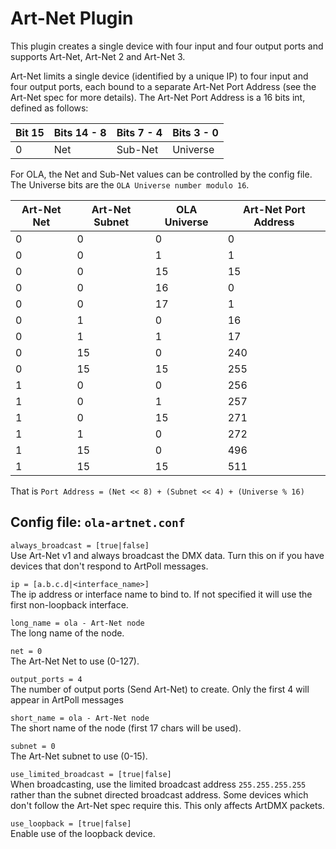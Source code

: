 Art-Net Plugin
==============

This plugin creates a single device with four input and four output ports
and supports Art-Net, Art-Net 2 and Art-Net 3.

Art-Net limits a single device (identified by a unique IP) to four input and
four output ports, each bound to a separate Art-Net Port Address (see the
Art-Net spec for more details). The Art-Net Port Address is a 16 bits int,
defined as follows:

| Bit 15 | Bits 14 - 8 | Bits 7 - 4 | Bits 3 - 0 |
| ------ | ----------- | ---------- | ---------- |
| 0      | Net         | Sub-Net    | Universe   |

For OLA, the Net and Sub-Net values can be controlled by the config file.
The Universe bits are the `OLA Universe number modulo 16`.

| Art-Net Net | Art-Net Subnet | OLA Universe | Art-Net Port Address |
| ----------- | -------------- | ------------ | -------------------- |
| 0           | 0              | 0            | 0                    |
| 0           | 0              | 1            | 1                    |
| 0           | 0              | 15           | 15                   |
| 0           | 0              | 16           | 0                    |
| 0           | 0              | 17           | 1                    |
| 0           | 1              | 0            | 16                   |
| 0           | 1              | 1            | 17                   |
| 0           | 15             | 0            | 240                  |
| 0           | 15             | 15           | 255                  |
| 1           | 0              | 0            | 256                  |
| 1           | 0              | 1            | 257                  |
| 1           | 0              | 15           | 271                  |
| 1           | 1              | 0            | 272                  |
| 1           | 15             | 0            | 496                  |
| 1           | 15             | 15           | 511                  |

That is `Port Address = (Net << 8) + (Subnet << 4) + (Universe % 16)`


## Config file: `ola-artnet.conf`

`always_broadcast = [true|false]`  
Use Art-Net v1 and always broadcast the DMX data. Turn this on if you have
devices that don't respond to ArtPoll messages.

`ip = [a.b.c.d|<interface_name>]`  
The ip address or interface name to bind to. If not specified it will use
the first non-loopback interface.

`long_name = ola - Art-Net node`  
The long name of the node.

`net = 0`  
The Art-Net Net to use (0-127).

`output_ports = 4`  
The number of output ports (Send Art-Net) to create. Only the first 4 will
appear in ArtPoll messages

`short_name = ola - Art-Net node`  
The short name of the node (first 17 chars will be used).

`subnet = 0`  
The Art-Net subnet to use (0-15).

`use_limited_broadcast = [true|false]`  
When broadcasting, use the limited broadcast address `255.255.255.255`
rather than the subnet directed broadcast address. Some devices which don't
follow the Art-Net spec require this. This only affects ArtDMX packets.

`use_loopback = [true|false]`  
Enable use of the loopback device.
